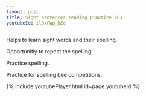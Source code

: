 ```yaml
---
layout: post
title: Sight sentences reading practice 263
youtubeId: il0xFWp_bEc
---
```

 
 
Helps to learn sight words and their spelling.

Opportunitiy to repeat the spelling. 

Practice spelling. 
 
Practice for spelling bee competitions. 
 
{% include youtubePlayer.html id=page.youtubeId %}
 
 
